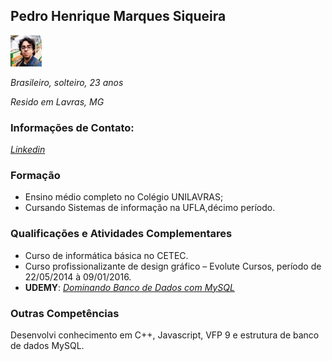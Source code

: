 ## Pedro Henrique Marques Siqueira
![Foto de Perfil](images\profile_small.jpeg)

*Brasileiro, solteiro, 23 anos* 

*Resido em Lavras, MG*

### **Informações de Contato:**

[*Linkedin*](https://www.linkedin.com/in/pedroh-siqueira/)

### **Formação**

* Ensino médio completo no Colégio UNILAVRAS;
* Cursando Sistemas de informação na UFLA,décimo período.

### **Qualificações e Atividades Complementares**

* Curso de informática básica no CETEC.
* Curso profissionalizante de design gráfico – Evolute Cursos, período de 22/05/2014 à 09/01/2016. 
* **UDEMY**: [*Dominando Banco de Dados com MySQL*](https://www.udemy.com/certificate/UC-5b0e8ef3-eec0-436c-84b6-3c0c1801b918/)

### **Outras Competências**
Desenvolvi conhecimento em C++, Javascript, VFP 9 e estrutura de banco de dados MySQL.